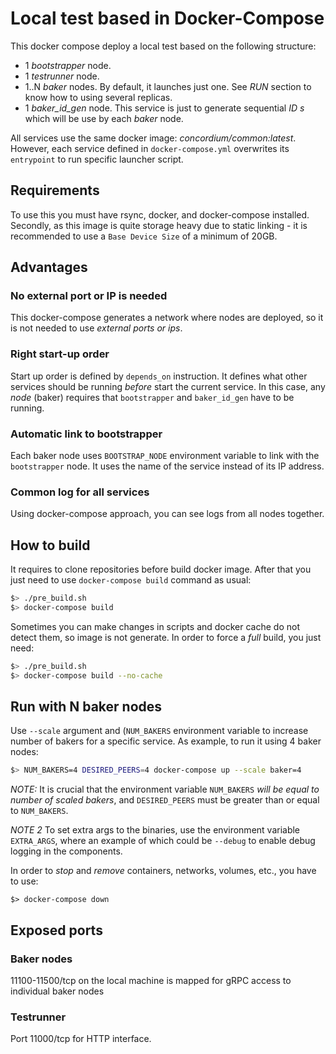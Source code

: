 # Local test based in Docker-Compose

This docker compose deploy a local test based on the following structure:
 * 1 *bootstrapper* node.
 * 1 *testrunner* node.
 * 1..N *baker* nodes. By default, it launches just one. See *RUN* section to
   know how to using several replicas.
 * 1 *baker_id_gen* node. This service is just to generate sequential _ID s_
   which will be use by each *baker* node.

All services use the same docker image: *concordium/common:latest*. However,
each service defined in `docker-compose.yml` overwrites its `entrypoint` to run
specific launcher script.

## Requirements
To use this you must have rsync, docker, and docker-compose installed. Secondly,
as this image is quite storage heavy due to static linking - it is recommended to
use a `Base Device Size` of a minimum of 20GB.

## Advantages

### No external port or IP is needed
This docker-compose generates a network where nodes are deployed, so it is not
needed to use *external ports or ips*.

### Right start-up order
Start up order is defined by `depends_on` instruction. It defines what other
services should be running _before_ start the current service. In this case, any
_node_ (baker) requires that `bootstrapper` and `baker_id_gen` have to be
running.

### Automatic link to bootstrapper

Each baker node uses `BOOTSTRAP_NODE` environment variable to link with the
`bootstrapper` node. It uses the name of the service instead of its IP address.

### Common log for all services

Using docker-compose approach, you can see logs from all nodes together.

## How to build

It requires to clone repositories before build docker image. After that you just
need to use `docker-compose build` command as usual:

```bash
$> ./pre_build.sh
$> docker-compose build
```

Sometimes you can make changes in scripts and docker cache do not detect them,
so image is not generate. In order to force a *full* build, you just need:
```bash
$> ./pre_build.sh
$> docker-compose build --no-cache
```

## Run with N baker nodes 

Use `--scale` argument and (`NUM_BAKERS` environment variable  to increase 
number of bakers for a specific service. As example, to run it using 4 baker nodes:

```bash
$> NUM_BAKERS=4 DESIRED_PEERS=4 docker-compose up --scale baker=4
```
*NOTE:* It is crucial that the environment variable `NUM_BAKERS` *will be equal to number
of scaled bakers*, and `DESIRED_PEERS` must be greater than or equal to `NUM_BAKERS`.

*NOTE 2* To set extra args to the binaries, use the environment variable `EXTRA_ARGS`,
where an example of which could be `--debug` to enable debug logging in the components.

In order to *stop* and *remove* containers, networks, volumes, etc., you have to
use:

```
$> docker-compose down
```

## Exposed ports

### Baker nodes

11100-11500/tcp on the local machine is mapped for gRPC access to individual baker nodes

### Testrunner

Port 11000/tcp for HTTP interface.